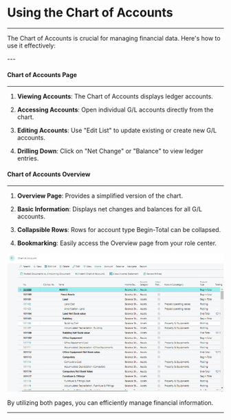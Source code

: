 # Using the Chart of Accounts
---

<div class="customized-intro-container" id="introduction">
    <p>The Chart of Accounts is crucial for managing financial data. Here's how to use it effectively:</p>
</div>
---

#### Chart of Accounts Page
---

1. **Viewing Accounts**: The Chart of Accounts displays ledger accounts.

2. **Accessing Accounts**: Open individual G/L accounts directly from the chart.

3. **Editing Accounts**: Use "Edit List" to update existing or create new G/L accounts.

4. **Drilling Down**: Click on "Net Change" or "Balance" to view ledger entries.

#### Chart of Accounts Overview
---

1. **Overview Page**: Provides a simplified version of the chart.

2. **Basic Information**: Displays net changes and balances for all G/L accounts.

3. **Collapsible Rows**: Rows for account type Begin-Total can be collapsed.

4. **Bookmarking**: Easily access the Overview page from your role center.

![alt text](image-1.png)

By utilizing both pages, you can efficiently manage financial information.

---

